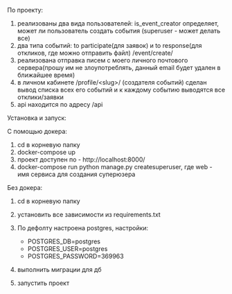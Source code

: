 По проекту:
1) реализованы два вида пользователей: is_event_creator определяет, может ли пользователь создать события (superuser - может делать все)
2) два типа событий: to participate(для заявок)
и to response(для откликов, где можно отправить файл) /event/create/
3) реализована отправка писем с моего личного почтового сервера(прошу им не злоупотреблять, данный email будет удален в ближайшее время)
4) в личном кабинете /profile/\<slug>/ (создателя событий) сделан вывод списка всех его событий и к каждому событию выводятся все отклики/заявки
5) api находится по адресу /api


Установка и запуск:

С помощью докера:
1) cd в корневую папку
2) docker-compose up
3) проект доступен по - http://localhost:8000/
4) docker-compose run <web>  python manage.py createsuperuser, где web - имя сервиса для создания суперюзера


Без докера:
1) cd в корневую папку
2) установить все зависимости из requirements.txt
3) По дефолту настроена postgres, настройки:
      - POSTGRES_DB=postgres
      - POSTGRES_USER=postgres
      - POSTGRES_PASSWORD=369963

4) выполнить миграции для дб
5) запустить проект
